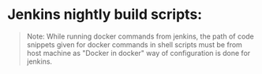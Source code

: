# Jenkins nightly build scripts:

> Note: While running docker commands from jenkins, the path of code snippets given for docker commands in shell scripts must be from host machine as "Docker in docker" way of configuration is done for jenkins.
